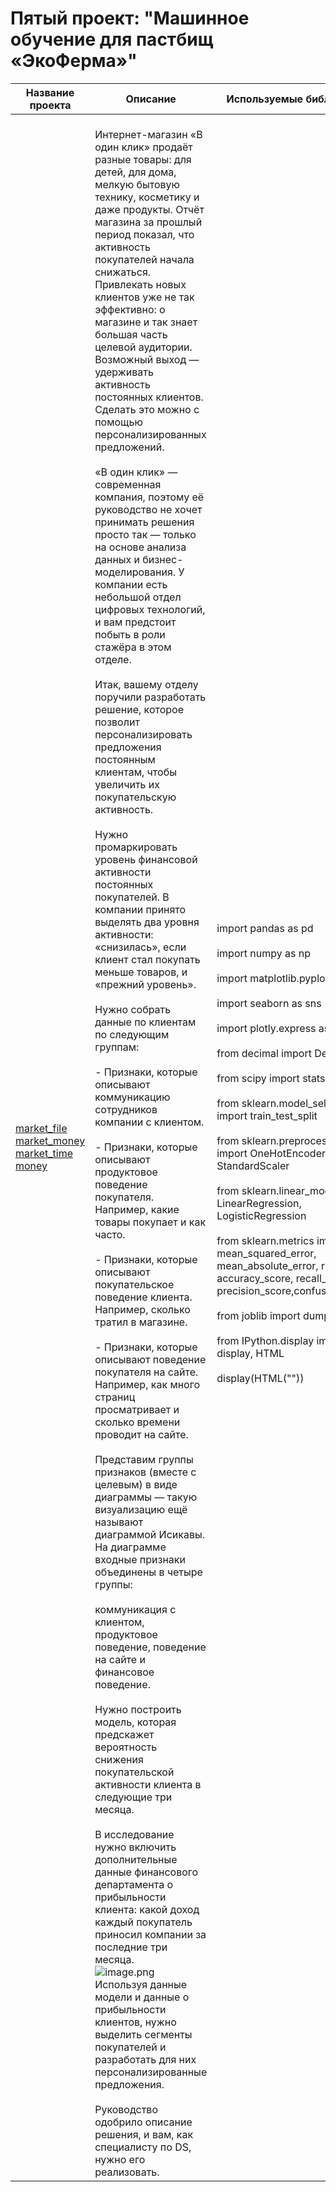 # Пятый проект: "Машинное обучение для пастбищ «ЭкоФерма»"

| Название проекта | Описание | Используемые библиотеки |
|------------------|----------|--------------------------|
| [market_file](market_file.csv)<br>[market_money](market_money.csv)<br>[market_time](market_time.csv)<br>[money](money.csv) | <br>Интернет-магазин «В один клик» продаёт разные товары: для детей, для дома, мелкую бытовую технику, косметику и даже продукты. Отчёт магазина за прошлый период показал, что активность покупателей начала снижаться. Привлекать новых клиентов уже не так эффективно: о магазине и так знает большая часть целевой аудитории. Возможный выход — удерживать активность постоянных клиентов. Сделать это можно с помощью персонализированных предложений.<br><br>«В один клик» — современная компания, поэтому её руководство не хочет принимать решения просто так — только на основе анализа данных и бизнес-моделирования. У компании есть небольшой отдел цифровых технологий, и вам предстоит побыть в роли стажёра в этом отделе.<br><br>Итак, вашему отделу поручили разработать решение, которое позволит персонализировать предложения постоянным клиентам, чтобы увеличить их покупательскую активность.<br><br>Нужно промаркировать уровень финансовой активности постоянных покупателей. В компании принято выделять два уровня активности: «снизилась», если клиент стал покупать меньше товаров, и «прежний уровень».<br><br>Нужно собрать данные по клиентам по следующим группам:<br><br> - Признаки, которые описывают коммуникацию сотрудников компании с клиентом.<br><br> - Признаки, которые описывают продуктовое поведение покупателя. Например, какие товары покупает и как часто.<br><br> - Признаки, которые описывают покупательское поведение клиента. Например, сколько тратил в магазине.<br><br> - Признаки, которые описывают поведение покупателя на сайте. Например, как много страниц просматривает и сколько времени проводит на сайте.<br><br> Представим группы признаков (вместе с целевым) в виде диаграммы — такую визуализацию ещё называют диаграммой Исикавы. На диаграмме входные признаки объединены в четыре группы:<br><br>коммуникация с клиентом, продуктовое поведение, поведение на сайте и финансовое поведение.<br><br>Нужно построить модель, которая предскажет вероятность снижения покупательской активности клиента в следующие три месяца.<br><br>В исследование нужно включить дополнительные данные финансового департамента о прибыльности клиента: какой доход каждый покупатель приносил компании за последние три месяца.<br> ![image.png](attachment:image.png)<br>Используя данные модели и данные о прибыльности клиентов, нужно выделить сегменты покупателей и разработать для них персонализированные предложения.<br><br>Руководство одобрило описание решения, и вам, как специалисту по DS, нужно его реализовать.<br> | <br>import pandas as pd<br><br>import numpy as np<br><br>import matplotlib.pyplot as plt<br><br>import seaborn as sns<br><br>import plotly.express as px<br><br>from decimal import Decimal<br><br>from scipy import stats<br><br>from sklearn.model_selection import train_test_split<br><br>from sklearn.preprocessing import OneHotEncoder, StandardScaler<br><br>from sklearn.linear_model import LinearRegression, LogisticRegression<br><br>from sklearn.metrics import mean_squared_error, mean_absolute_error, r2_score, accuracy_score, recall_score, precision_score,confusion_matrix<br><br>from joblib import dump, load<br><br>from IPython.display import display, HTML<br><br>display(HTML("<style>.container { width:90% !important; }</style>"))<br> |


